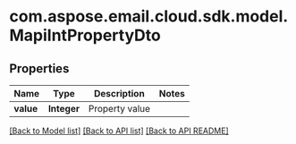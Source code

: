
# com.aspose.email.cloud.sdk.model.MapiIntPropertyDto

## Properties
Name | Type | Description | Notes
------------ | ------------- | ------------- | -------------
**value** | **Integer** | Property value              | 


[[Back to Model list]](README.md#documentation-for-models) [[Back to API list]](README.md#documentation-for-api-endpoints) [[Back to API README]](README.md)

